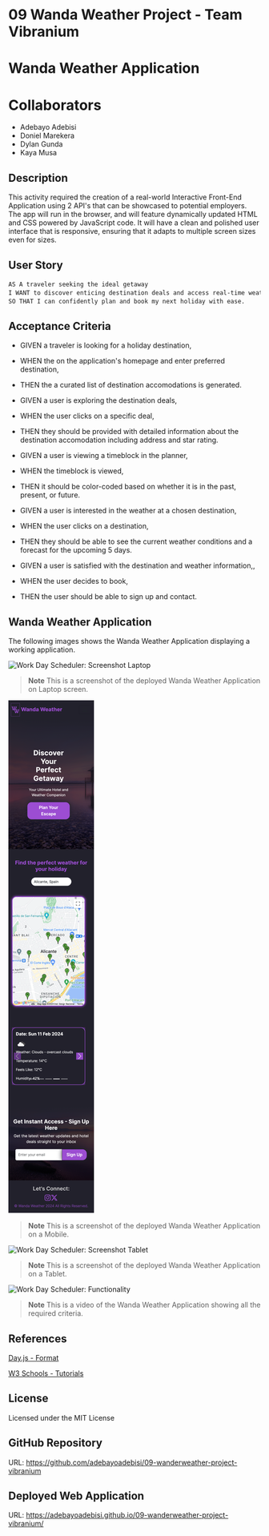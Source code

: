 # 09 Wanda Weather Project - Team Vibranium

# Wanda Weather Application

# Collaborators
- Adebayo Adebisi
- Doniel Marekera
- Dylan Gunda
- Kaya Musa

## Description
This activity required the creation of a real-world Interactive Front-End Application using 2 API's that can be showcased to potential employers. The app will run in the browser, and will feature dynamically updated HTML and CSS powered by JavaScript code. It will have a clean and polished user interface that is responsive, ensuring that it adapts to multiple screen sizes even for sizes.


## User Story
```md
AS A traveler seeking the ideal getaway 
I WANT to discover enticing destination deals and access real-time weather information,
SO THAT I can confidently plan and book my next holiday with ease.
```
## Acceptance Criteria
- GIVEN a traveler is looking for a holiday destination,
- WHEN the on the application's homepage and enter preferred destination,
- THEN the a curated list of destination accomodations is generated.

- GIVEN a user is exploring the destination deals,
- WHEN the user clicks on a specific deal,
- THEN  they should be provided with detailed information about the destination accomodation including address and star rating.

- GIVEN a user is viewing a timeblock in the planner,
- WHEN the timeblock is viewed,
- THEN  it should be color-coded based on whether it is in the past, present, or future.

- GIVEN a user is interested in the weather at a chosen destination,
- WHEN the user clicks on a destination,
- THEN  they should be able to see the current weather conditions and a forecast for the upcoming 5 days.

- GIVEN a user is satisfied with the destination and weather information,,
- WHEN the user decides to book,
- THEN  the user should be able to sign up and contact.

## Wanda Weather Application
The following images shows the Wanda Weather Application displaying a working application.

![Work Day Scheduler: Screenshot Laptop](./assets/images/laptop-wander.png)

> **Note** This is a screenshot of the deployed Wanda Weather Application on Laptop screen.

![Work Day Scheduler: Screenshot Mobile](./assets/images/mobile-wander.png)

> **Note** This is a screenshot of the deployed Wanda Weather Application on a Mobile.

![Work Day Scheduler: Screenshot Tablet](./assets/images/tablet-wander.png)

> **Note** This is a screenshot of the deployed Wanda Weather Application on a Tablet.


![Work Day Scheduler: Functionality](./assets/images/demo.gif)

> **Note** This is a video of the Wanda Weather Application showing all the required criteria.

## References
[Day.js - Format](https://day.js.org/docs/en/display/format)

[W3 Schools - Tutorials](https://www.w3schools.com/jquery/default.asp)

## License
Licensed under the MIT License

## GitHub Repository
URL: https://github.com/adebayoadebisi/09-wanderweather-project-vibranium

## Deployed Web Application
URL: https://adebayoadebisi.github.io/09-wanderweather-project-vibranium/
